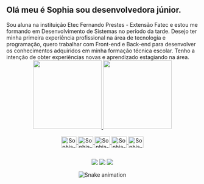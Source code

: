 <h2>Olá meu é Sophia sou desenvolvedora júnior.</h2>
Sou aluna na instituição Etec Fernando Prestes - Extensão Fatec e estou me formando em Desenvolvimento de Sistemas no período da tarde.
Desejo ter minha primeira experiência profissional na área de tecnologia e programação, quero trabalhar com Front-end e Back-end para desenvolver os conhecimentos adquiridos em minha formação técnica escolar. Tenho a intenção de obter experiências novas e aprendizado estagiando na área.

<div align="center">
  <a href="https://github.com/Sophia-Araujo">
  <img height="180em" src="https://github-readme-stats.vercel.app/api?username=Sophia-Araujo&show_icons=true&theme=blank&include_all_commits=true&count_private=true"/>
  <img height="180em" src="https://github-readme-stats.vercel.app/api/top-langs/?username=Sophia-Araujo&layout=compact&langs_count=7&theme=blank"/>
</div>
  
<div align="center" style="display: inline_block"><br>
  <img align="center" alt="Sophia-JAVASCRIPT" height="30" width="40" src="https://cdn.jsdelivr.net/gh/devicons/devicon/icons/javascript/javascript-original.svg" />
  <img align="center" alt="Sophia-C#" height="30" width="40" src="https://cdn.jsdelivr.net/npm/simple-icons@3.13.0/icons/csharp.svg"/>
  <img align="center" alt="Sophia-HTML" height="30" width="40" src="https://cdn.jsdelivr.net/gh/devicons/devicon/icons/html5/html5-original.svg" />       
  <img align="center" alt="Sophia-CSS" height="30" width="40" src="https://cdn.jsdelivr.net/gh/devicons/devicon/icons/css3/css3-original.svg" />
  <img align="center" alt="Sophia-PHP" height="30" width="40" src="https://cdn.jsdelivr.net/npm/simple-icons@3.13.0/icons/php.svg" />
</div>
  
  ##

<div align="center">
  <a href="https://www.instagram.com/ela_a_sophia/" target="_blank"><img src="https://img.shields.io/badge/-Instagram-%23E4405F?style=for-the-badge&logo=instagram&logoColor=white" target="_blank"></a>
  <a href = "sophiaaraujoanjos22gmail.com"><img src="https://img.shields.io/badge/-Gmail-%23333?style=for-the-badge&logo=gmail&logoColor=white" target="_blank"></a>
  <a href="https://www.linkedin.com/in/sophia-araujo1015" target="_blank"><img src="https://img.shields.io/badge/-LinkedIn-%230077B5?style=for-the-badge&logo=linkedin&logoColor=white" target="_blank"></a> 
  
  ![Snake animation](https://github.com/Sophia-Araujo/Sophia-Araujo/blob/output/github-contribution-grid-snake.svg)
  
</div>


